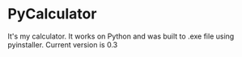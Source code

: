# PyCalculator
It's my calculator. It works on Python and was built to .exe file using pyinstaller.
 Current version is 0.3
